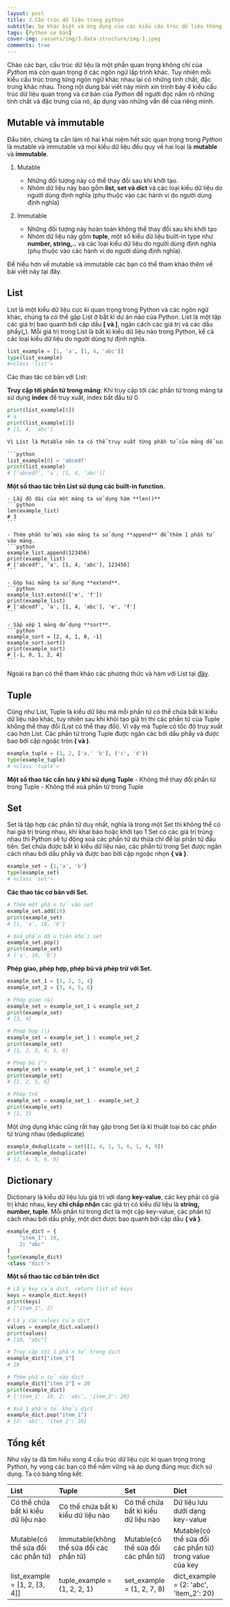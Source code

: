 ```yaml
---
layout: post 
title: 3.Cấu trúc dữ liệu trong python
subtitle: Sự khác biệt và ứng dụng của các kiểu cấu trúc dữ liệu thông dụng của List, Set, Tuple và Dictionary
tags: [Python cơ bản]
cover-img: /assets/img/3.data-structure/img-1.jpeg
comments: true
---
```

Chào các bạn, cấu trúc dữ liệu là một phần quan trọng không chỉ của _Python_ mà còn quan trọng ở các ngôn ngữ lập trình khác. Tuy nhiên mỗi kiểu cấu trúc trong từng ngôn ngữ khác nhau lại có những tính chất, đặc trưng khác nhau. Trong nội dung bài viết này mình xin trình bày 4 kiểu cấu trúc dữ liệu quan trọng và cơ bản của _Python_ để người đọc nắm rõ những tính chất và đặc trưng của nó, áp dụng vào những vấn đề của riêng mình.

## Mutable và immutable
Đầu tiên, chúng ta cần làm rõ hai khái niệm hết sức quan trọng trong _Python_ là mutable và immutable và mọi kiểu dữ liệu đều quy về hai loại là **mutable** và **immutable**.

1. Mutable
    - Những đối tượng này có thể thay đổi sau khi khởi tạo.
    - Nhóm dữ liệu này bao gồm **list, set và dict** và các loại kiểu dữ liệu do người dùng định nghĩa (phụ thuộc vào các hành vi do người dùng định nghĩa)

2. Immutable
    - Những đối tượng này hoàn toàn không thể thay đổi sau khi khởi tạo
    - Nhóm dữ liệu này gồm **tuple**, một số kiểu dữ liệu built-in type như **number, string,..** và các loại kiểu dữ liệu do người dùng định nghĩa (phụ thuộc vào các hành vi do người dùng định nghĩa).

Để hiểu hơn về mutable và immutable các bạn có thể tham khảo thêm về bài viết này tại đây.

## List
List là một kiểu dữ liệu cực kì quan trọng trong Python và các ngôn ngữ khác, chúng ta có thể gặp List ở bất kì dự án nào của Python. List là một tập các giá trị bao quanh bởi cặp dấu **[ và ]**, ngăn cách các giá trị và các dấu phẩy(**,**). Mỗi giá trị trong List là bất kì kiểu dữ liệu nào trong Python, kể cả các loại kiểu dữ liệu do người dùng tự định nghĩa.

```python
list_example = [1, 'a', [1, 4, 'abc']]
type(list_example)
#<class 'list'>
```

Các thao tác cơ bản với List: 

**Truy cập tới phần tử trong mảng**: Khi truy cập tới các phần tử trong mảng ta sử dụng **index** để truy xuất, index bắt đầu từ 0

```python
print(list_example[0]) 
# a
print(list_example[2]) 
# [1, 4, 'abc']

Vì List là Mutable nên ta có thể truy xuất từng phần tử của mảng để sửa đổi giá trị

```python
list_example[0] = 'abcedf'
print(list_example)
# ['abcedf', 'a', [1, 4, 'abc']]
```

**Một số thao tác trên List sử dụng các built-in function.**

    - Lấy độ dài của một mảng ta sử dụng hàm **len()**
    ```python
    len(example_list)
    # 3
    ```

    - Thêm phần tử mới vào mảng ta sử dụng **append** để thêm 1 phần tử vào mảng.
    ```python
    example_list.append(123456)
    print(example_list)
    # ['abcedf', 'a', [1, 4, 'abc'], 123456]
    ```

    - Gộp hai mảng ta sử dụng **extend**.
    ```python
    example_list.extend(['e', 'f'])
    print(example_list)
    # ['abcedf', 'a', [1, 4, 'abc'], 'e', 'f']
    ```

    - Sắp xếp 1 mảng dử dụng **sort**.
    ```python
    example_sort = [2, 4, 1, 0, -1]
    example_sort.sort()
    print(example_sort)
    # [-1, 0, 1, 2, 4]
    ```
Ngoài ra bạn có thể tham khảo các phương thức và hàm với List tại [đây](https://docs.python.org/3/tutorial/datastructures.html#more-on-lists).

## Tuple
Cũng như List, Tuple là kiểu dữ liệu mà mỗi phần tử có thể chứa bất kì kiểu dữ liệu nào khác, tuy nhiên sau khi khỏi tạo giá trị thì các phần tử của Tuple không thể thay đổi (List có thể thay đổi). Vì vậy mà Tuple có tốc độ truy xuất cao hơn List. Các phần tử trong Tuple được ngăn các bởi dấu phẩy và được bao bởi cặp ngoặc tròn **( và )**.

```python
example_tuple = (1, 2, ['a,' 'b'], ('c', 'd'))
type(example_tuple)
# <class 'tuple'>
```

**Một số thao tác cần lưu ý khi sử dụng Tuple**
    - Không thể thay đổi phần tử trong Tuple
    - Không thể xoá phần tử trong Tuple

## Set
Set là tập hợp các phần tử duy nhất, nghĩa là trong một Set thì không thể có hai giá trị trùng nhau, khi khai báo hoặc khởi tạo 1 Set có các giá trị trùng nhau thì Python sẽ tự động xoá các phần tử dư thừa chỉ để lại phần tử đầu tiên. Set chứa được bất kì kiểu dữ liệu nào, các phần tử trong Set được ngăn cách nhau bởi dấu phẩy và được bao bởi cặp ngoặc nhọn **{ và }**.

```python
example_set = {1,'a', 'b'}
type(example_set)
# <class 'set'>
```

**Các thao tác cơ bản với Set.**

```python
# Thêm một phần tử vào set
example_set.add(10)
print(example_set)
# {1, 'a', 10, 'b'}

# Xoá phần đầu tiên khỏi set
example_set.pop()
print(example_set)
# {'a', 10, 'b'}
```

**Phép giao, phép hợp, phép bù và phép trừ với Set.**

```python
example_set_1 = {1, 2, 3, 4}
example_set_2 = {3, 4, 5, 6}

# Phép giao (&)
example_set = example_set_1 & example_set_2
print(example_set)
# {3, 4}

# Phép hợp (|)
example_set = example_set_1 | example_set_2
print(example_set)
# {1, 2, 3, 4, 5, 6}

# Phép bù (^)
example_set = example_set_1 ^ example_set_2
print(example_set)
# {1, 2, 5, 6}

# Phép trừ
example_set = example_set_1 - example_set_2
print(example_set)
# {1, 2}
```

Một ứng dụng khác cũng rất hay gặp trong Set là kĩ thuật loại bỏ các phần tử trùng nhau (deduplicate)
```python
example_deduplicate = set([1, 4, 1, 5, 6, 1, 4, 9])
print(example_deduplicate)
# {1, 4, 5, 6, 9}
```

## Dictionary
Dictionary là kiểu dữ liệu lưu giá trị với dạng **key-value**, các key phải có giá trị khác nhau, key **chỉ chấp nhận** các giá trị có kiểu dữ liệu là **string, number, tuple**. Mỗi phần tử trong dict là một cặp key-value, các phần tử cách nhau bởi dấu phẩy, một dict được bao quanh bởi cặp dấu **{ và }**.

```python
example_dict = {
    "item_1": 10,
    2: "abc"
}
type(example_dict)
<class 'dict'>
```

**Một số thao tác cơ bản trên dict**

```python
# Lấy key của dict, return list of keys
keys = example_dict.keys()
print(keys)
# ["item_1", 2]

# Lấy các values của dict
values = example_dict.values()
print(values)
# [10, "abc"]

# Truy cập tới 1 phần tử trong dict 
example_dict["item_1"]
# 10

# Thêm phần tử vào dict
example_dict["item_2"] = 20
print(example_dict)
# {'item_1': 10, 2: 'abc', 'item_2': 20}

# Xoá 1 phần tử khỏi dict
example_dict.pop("item_1")
# {2: 'abc', 'item_2': 20}
```

## Tổng kết

Như vậy ta đã tìm hiểu xong 4 cấu trúc dữ liệu cực kì quan trọng trong Python, hy vọng các bạn có thể nắm vững và áp dụng đúng mục đích sử dụng. Ta có bảng tổng kết:

| List | Tuple | Set | Dict |
| :------ |:--- | :--- | :--- |
| Có thể chứa bất kì kiểu dữ liệu nào | Có thể chứa bất kì kiểu dữ liệu nào | Có thể chứa bất kì kiểu dữ liệu nào | Dữ liệu lưu dưới dạng key-value|
| Mutable(có thể sửa đổi các phần tử) | Immutable(không thể sửa đổi các phần tử) | Mutable(có thể sửa đổi các phần tử) | Mutable(có thể sửa đổi các phần tử) trong value của key|
| list_example = [1, 2, [3, 4]] | tuple_example = {1, 2, 2, 1} | set_example = (1, 2, 7, 8) | dict_example = {2: 'abc', 'item_2': 20}|


